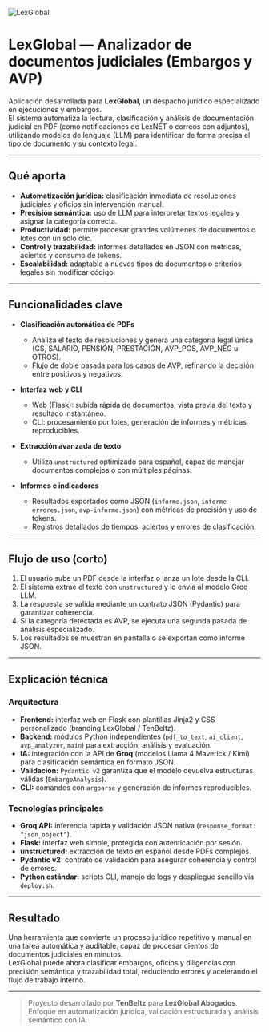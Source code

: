 ![LexGlobal](/projects/lexglobal.png)
# LexGlobal — Analizador de documentos judiciales (Embargos y AVP)

Aplicación desarrollada para **LexGlobal**, un despacho jurídico especializado en ejecuciones y embargos.  
El sistema automatiza la lectura, clasificación y análisis de documentación judicial en PDF (como notificaciones de LexNET o correos con adjuntos), utilizando modelos de lenguaje (LLM) para identificar de forma precisa el tipo de documento y su contexto legal.

---

## Qué aporta
- **Automatización jurídica:** clasificación inmediata de resoluciones judiciales y oficios sin intervención manual.  
- **Precisión semántica:** uso de LLM para interpretar textos legales y asignar la categoría correcta.  
- **Productividad:** permite procesar grandes volúmenes de documentos o lotes con un solo clic.  
- **Control y trazabilidad:** informes detallados en JSON con métricas, aciertos y consumo de tokens.  
- **Escalabilidad:** adaptable a nuevos tipos de documentos o criterios legales sin modificar código.

---

## Funcionalidades clave
- **Clasificación automática de PDFs**
  - Analiza el texto de resoluciones y genera una categoría legal única (CS, SALARIO, PENSIÓN, PRESTACIÓN, AVP_POS, AVP_NEG u OTROS).  
  - Flujo de doble pasada para los casos de AVP, refinando la decisión entre positivos y negativos.  

- **Interfaz web y CLI**
  - Web (Flask): subida rápida de documentos, vista previa del texto y resultado instantáneo.  
  - CLI: procesamiento por lotes, generación de informes y métricas reproducibles.

- **Extracción avanzada de texto**
  - Utiliza `unstructured` optimizado para español, capaz de manejar documentos complejos o con múltiples páginas.

- **Informes e indicadores**
  - Resultados exportados como JSON (`informe.json`, `informe-errores.json`, `avp-informe.json`) con métricas de precisión y uso de tokens.  
  - Registros detallados de tiempos, aciertos y errores de clasificación.

---

## Flujo de uso (corto)
1. El usuario sube un PDF desde la interfaz o lanza un lote desde la CLI.  
2. El sistema extrae el texto con `unstructured` y lo envía al modelo Groq LLM.  
3. La respuesta se valida mediante un contrato JSON (Pydantic) para garantizar coherencia.  
4. Si la categoría detectada es AVP, se ejecuta una segunda pasada de análisis especializado.  
5. Los resultados se muestran en pantalla o se exportan como informe JSON.

---

## Explicación técnica

### Arquitectura
- **Frontend:** interfaz web en Flask con plantillas Jinja2 y CSS personalizado (branding LexGlobal / TenBeltz).  
- **Backend:** módulos Python independientes (`pdf_to_text`, `ai_client`, `avp_analyzer`, `main`) para extracción, análisis y evaluación.  
- **IA:** integración con la API de **Groq** (modelos Llama 4 Maverick / Kimi) para clasificación semántica en formato JSON.  
- **Validación:** `Pydantic v2` garantiza que el modelo devuelva estructuras válidas (`EmbargoAnalysis`).  
- **CLI:** comandos con `argparse` y generación de informes reproducibles.  

### Tecnologías principales
- **Groq API:** inferencia rápida y validación JSON nativa (`response_format: "json_object"`).  
- **Flask:** interfaz web simple, protegida con autenticación por sesión.  
- **unstructured:** extracción de texto en español desde PDFs complejos.  
- **Pydantic v2:** contrato de validación para asegurar coherencia y control de errores.  
- **Python estándar:** scripts CLI, manejo de logs y despliegue sencillo vía `deploy.sh`.

---

## Resultado
Una herramienta que convierte un proceso jurídico repetitivo y manual en una tarea automática y auditable, capaz de procesar cientos de documentos judiciales en minutos.  
LexGlobal puede ahora clasificar embargos, oficios y diligencias con precisión semántica y trazabilidad total, reduciendo errores y acelerando el flujo de trabajo interno.

---

> Proyecto desarrollado por **TenBeltz** para **LexGlobal Abogados**.  
> Enfoque en automatización jurídica, validación estructurada y análisis semántico con IA.